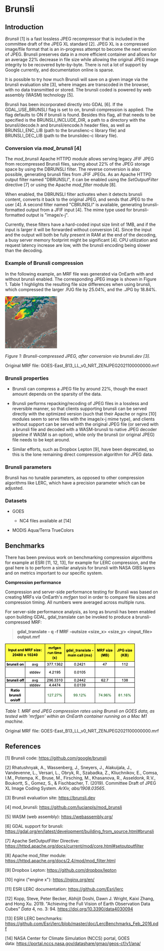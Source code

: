 # Brunsli

## Introduction 

*Brunsli* \[1\] is a fast lossless JPEG recompressor that is included in
the committee draft of the JPEG XL standard \[2\]. JPEG XL is a
compressed image/file format that is an in-progress attempt to become
the next version of JPEG. Brunsli preserves data in a more efficient
container and allows for an average 22% decrease in file size while
allowing the original JPEG image integrity to be recovered byte-by-byte.
There is not a lot of support by Google currently, and documentation
online is sparse.

It is possible to try how much Brunsli will save on a given image via
the brunsli evaluation site \[3\], where images are transcoded in the
browser, with no data transmitted or stored. The brunsli coded is
powered by web assembly (WASM) technology \[5\].

Brunsli has been incorporated directly into GDAL \[6\]. If the
GDAL\_USE\_BRUNSLI flag is set to on, brunsli compression is applied. The
flag defaults to ON if brunsli is found. Besides this flag, all that
needs to be specified is the BRUNSLI\_INCLUDE\_DIR, a path to a directory
with the brunsli/decode.h and brunsli/encode.h header files, as well as
BRUNSLI\_ENC\_LIB (path to the brunslienc-c library file) and
BRUNSLI\_DEC\_LIB (path to the brunslidec-c library file).

### Conversion via *mod_brunsli* \[4\]

The *mod_brunsli* Apache HTTPD module allows serving legacy JFIF JPEG
from recompressed Brunsli files, saving about 22% of the JPEG storage
space by using the DBRUNSLI filter. The reverse conversion is also
possible, generating brunsli files from JFIF JPEGs. As an Apache HTTPD
output filter named \"DBRUNSLI\", it can be enabled using the
*SetOutputFilter* directive \[7\] or using the Apache *mod_filter*
module \[8\].

When enabled, the DBRUNSLI filter activates when it detects brunsli
content, converts it back to the original JPEG, and sends that JPEG to
the user \[4\]. A second filter named \"CBRUNSLI\" is available,
generating brunsli-formatted output from a JFIF input \[4\]. The mime
type used for brunsli-formatted output is "image/x-j".

Currently, these filters have a hard-coded input size limit of 1MB, and
if the input is larger it will be forwarded without conversion \[4\].
Since the input and the output will both be fully present in RAM at the
end of the decoding, a busy server memory footprint might be significant
\[4\]. CPU utilization and request latency increase are low, with the
brunsli encoding being slower than the decoding.

### Example of Brunsli compression

In the following example, an MRF file was generated via OnEarth with and
without brunsli enabled. The corresponding JPEG image is shown in
Figure 1. Table 1 highlights the resulting file size differences when
using brunsli, which compressed the larger .PJG file by 25.04%, and the
.JPG by 18.84%.

![](./figures/brunsli/media/image1.png)

*_Figure 1_: Brunsli-compressed JPEG, after conversion via
brunsli.dev \[3\].*

Original MRF file: GOES-East\_B13\_LL\_v0\_NRT\_ZENJPEG2021100000000.mrf

### **Brunsli properties**

-   Brunsli can compress a JPEG file by around 22%, though the exact
    amount depends on the sparsity of the data.

-   Brunsli performs repacking/recoding of JPEG files in a lossless and
    reversible manner, so that clients supporting brunsli can be served
    directly with the optimized version (such that their Apache or nginx
    \[10\] modules seem to serve files with the image/x-j mime type),
    and clients without support can be served with the original JPEG
    file (or served with a brunsli file and decoded with a WASM-brunsli
    to native JPEG decoder pipeline if WASM is an option), while only
    the brunsli (or original JPEG) file needs to be kept around.

-   Similar efforts, such as Dropbox Lepton \[9\], have been deprecated,
    so this is the lone remaining direct compression algorithm for JPEG
    data.

### **Brunsli parameters**

Brunsli has no tunable parameters, as opposed to other compression
algorithms like LERC, which have a precision parameter which can be
adjusted.

### **Datasets**

-   GOES

    -   NC4 files available at \[14\]

-   MODIS Aqua/Terra TrueColors

## **Benchmarks**

There has been previous work on benchmarking compression algorithms for
example at ESRI \[11, 12, 13\], for example for LERC compression, and
the goal here is to perform a similar analysis for brunsli with NASA
GIBS layers and on metrics important to our specific system.

**Compression performance**

Compression and server-side performance testing for Brunsli was based on
creating MRFs via OnEarth's *mrfgen* tool in order to compare file sizes
and compression timing. All numbers were averaged across multiple runs.

For server-side performance analysis, as long as brunsli has been
enabled upon building GDAL, gdal_translate can be invoked to produce a
brunsli-compressed MRF:

> **gdal\_translate - q -f MRF -outsize \<size_x\> \<size_y\>
> \<input_file\> output.mrf**

![](./figures/brunsli/media/image2.png)

*_Table 1_. MRF and JPEG compression rates using Brunsli on
GOES data, as tested with 'mrfgen' within an OnEarth container running
on a Mac M1 machine.*

Original MRF file: GOES-East\_B13\_LL\_v0\_NRT\_ZENJPEG2021100000000.mrf

## **References**

\[1\] Brunsli code: <https://github.com/google/brunsli>

\[2\] Rhatushnyak, A., Wassenberg, J., Sneyers, J., Alakuijala, J.,
Vandevenne, L., Versari, L., Obryk, R., Szabadka, Z., Kliuchnikov, E.,
Comsa, I.M., Potempa, K., Bruse, M., Firsching, M., Khasanova, R.,
Asseldonk, R.V., Boukortt, S., Gomez, S., & Fischbacher, T. (2019).
Committee Draft of JPEG XL Image Coding System. *ArXiv, abs/1908.03565*.

\[3\] Brunsli evaluation site: <https://brunsli.dev>

\[4\] mod_brunsli: <https://github.com/lucianpls/mod_brunsli>

\[5\] WASM (web assembly): <https://webassembly.org/>

\[6\] GDAL support for brunsli:
<https://gdal.org/en/latest/development/building_from_source.html#brunsli>

\[7\] Apache SetOutputFilter Directive:
<https://httpd.apache.org/docs/current/mod/core.html#setoutputfilter>

\[8\] Apache mod_filter module:
<https://httpd.apache.org/docs/2.4/mod/mod_filter.html>

\[9\] Dropbox Lepton: <https://github.com/dropbox/lepton>

\[10\] nginx ("engine x"): <https://nginx.org/en/>

\[11\] ESRI LERC documentation: <https://github.com/Esri/lerc>

\[12\] Kopp, Steve, Peter Becker, Abhijit Doshi, Dawn J. Wright, Kaixi
Zhang, and Hong Xu. 2019. \"Achieving the Full Vision of Earth
Observation Data Cubes\" *Data* 4, no. 3: 94.
<https://doi.org/10.3390/data4030094>

\[13\] ESRI LERC benchmarks:
<https://github.com/Esri/lerc/blob/master/doc/LercBenchmarks_Feb_2016.pdf>

\[14\] NASA Center for Climate Simulation (NCCS) portal, GOES
data: <https://portal.nccs.nasa.gov/datashare/gmao/geos-cf/v1/ana/>
